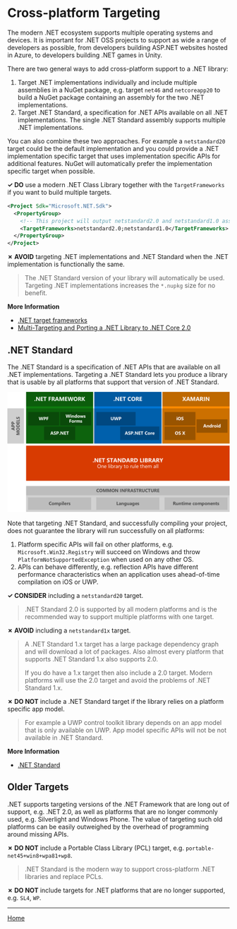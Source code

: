 # Cross-platform Targeting

The modern .NET ecosystem supports multiple operating systems and devices. It is important for .NET OSS projects to support as wide a range of developers as possible, from developers building ASP.NET websites hosted in Azure, to developers building .NET games in Unity.

There are two general ways to add cross-platform support to a .NET library:

1. Target .NET implementations individually and include multiple assemblies in a NuGet package, e.g. target `net46` and `netcoreapp20` to build a NuGet package containing an assembly for the two .NET implementations.
2. Target .NET Standard, a specification for .NET APIs available on all .NET implementations. The single .NET Standard assembly supports multiple .NET implementations.

You can also combine these two approaches. For example a `netstandard20` target could be the default implementation and you could provide a .NET implementation specific target that uses implementation specific APIs for additional features. NuGet will automatically prefer the implementation specific target when possible.

**✓ DO** use a modern .NET Class Library together with the `TargetFrameworks` if you want to build multiple targets.

```xml
<Project Sdk="Microsoft.NET.Sdk">
  <PropertyGroup>
    <!-- This project will output netstandard2.0 and netstandard1.0 assemblies -->
    <TargetFrameworks>netstandard2.0;netstandard1.0</TargetFrameworks>
  </PropertyGroup>
</Project>
```

**✗ AVOID** targeting .NET implementations and .NET Standard when the .NET implementation is functionally the same.

> The .NET Standard version of your library will automatically be used. Targeting .NET implementations increases the `*.nupkg` size for no benefit.

**More Information**

* [.NET target frameworks](https://docs.microsoft.com/en-us/dotnet/standard/frameworks)
* [Multi-Targeting and Porting a .NET Library to .NET Core 2.0](https://weblog.west-wind.com/posts/2017/Jun/22/MultiTargeting-and-Porting-a-NET-Library-to-NET-Core-20)

## .NET Standard

The .NET Standard is a specification of .NET APIs that are available on all .NET implementations. Targeting a .NET Standard lets you produce a library that is usable by all platforms that support that version of .NET Standard.

![.NET Standard](./images/platforms-netstandard.png ".NET Standard")

Note that targeting .NET Standard, and successfully compiling your project, does not guarantee the library will run successfully on all platforms:

1. Platform specific APIs will fail on other platforms, e.g. `Microsoft.Win32.Registry` will succeed on Windows and throw `PlatformNotSupportedException` when used on any other OS.
2. APIs can behave differently, e.g. reflection APIs have different performance characteristics when an application uses ahead-of-time compilation on iOS or UWP.

**✓ CONSIDER** including a `netstandard20` target.

> .NET Standard 2.0 is supported by all modern platforms and is the recommended way to support multiple platforms with one target.

**✗ AVOID** including a `netstandard1x` target.

> A .NET Standard 1.x target has a large package dependency graph and will download a lot of packages. Also almost every platform that supports .NET Standard 1.x also supports 2.0.
> 
> If you do have a 1.x target then also include a 2.0 target. Modern platforms will use the 2.0 target and avoid the problems of .NET Standard 1.x.

**✗ DO NOT** include a .NET Standard target if the library relies on a platform specific app model.

> For example a UWP control toolkit library depends on an app model that is only available on UWP. App model specific APIs will not be not available in .NET Standard.

**More Information**

* [.NET Standard](https://docs.microsoft.com/en-us/dotnet/standard/net-standard)

## Older Targets

.NET supports targeting versions of the .NET Framework that are long out of support, e.g. .NET 2.0, as well as platforms that are no longer commonly used, e.g. Silverlight and Windows Phone. The value of targeting such old platforms can be easily outweighed by the overhead of programming around missing APIs.

**✗ DO NOT** include a Portable Class Library (PCL) target, e.g. `portable-net45+win8+wpa81+wp8`.

> .NET Standard is the modern way to support cross-platform .NET libraries and replace PCLs.

**✗ DO NOT** include targets for .NET platforms that are no longer supported, e.g. `SL4`, `WP`.

---

[Home](./README.md)